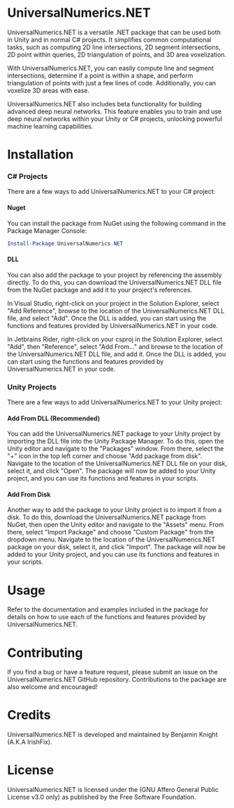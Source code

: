 # UniversalNumerics.NET

UniversalNumerics.NET is a versatile .NET package that can be used both in Unity and in normal C# projects. It simplifies common computational tasks, such as computing 2D line intersections, 2D segment intersections, 2D point within queries, 2D triangulation of points, and 3D area voxelization.

With UniversalNumerics.NET, you can easily compute line and segment intersections, determine if a point is within a shape, and perform triangulation of points with just a few lines of code. Additionally, you can voxelize 3D areas with ease.

UniversalNumerics.NET also includes beta functionality for building advanced deep neural networks. This feature enables you to train and use deep neural networks within your Unity or C# projects, unlocking powerful machine learning capabilities.

# Installation

### C# Projects
There are a few ways to add UniversalNumerics.NET to your C# project:

#### Nuget
You can install the package from NuGet using the following command in the Package Manager Console:
```powershell
Install-Package UniversalNumerics.NET
```

#### DLL
You can also add the package to your project by referencing the assembly directly. To do this, you can download the UniversalNumerics.NET DLL file from the NuGet package and add it to your project's references.

In Visual Studio, right-click on your project in the Solution Explorer, select "Add Reference", browse to the location of the UniversalNumerics.NET DLL file, and select "Add". Once the DLL is added, you can start using the functions and features provided by UniversalNumerics.NET in your code.

In Jetbrains Rider, right-click on your csproj in the Solution Explorer, select "Add", then "Reference", select "Add From..." and browse to the location of the UniversalNumerics.NET DLL file, and add it. Once the DLL is added, you can start using the functions and features provided by UniversalNumerics.NET in your code.

### Unity Projects
There are a few ways to add UniversalNumerics.NET to your Unity project:

#### Add From DLL (Recommended)
You can add the UniversalNumerics.NET package to your Unity project by importing the DLL file into the Unity Package Manager. To do this, open the Unity editor and navigate to the "Packages" window. From there, select the "+" icon in the top left corner and choose "Add package from disk". Navigate to the location of the UniversalNumerics.NET DLL file on your disk, select it, and click "Open". The package will now be added to your Unity project, and you can use its functions and features in your scripts.

#### Add From Disk
Another way to add the package to your Unity project is to import it from a disk. To do this, download the UniversalNumerics.NET package from NuGet, then open the Unity editor and navigate to the "Assets" menu. From there, select "Import Package" and choose "Custom Package" from the dropdown menu. Navigate to the location of the UniversalNumerics.NET package on your disk, select it, and click "Import". The package will now be added to your Unity project, and you can use its functions and features in your scripts.

# Usage
Refer to the documentation and examples included in the package for details on how to use each of the functions and features provided by UniversalNumerics.NET.

# Contributing
If you find a bug or have a feature request, please submit an issue on the UniversalNumerics.NET GitHub repository. Contributions to the package are also welcome and encouraged!

# Credits
UniversalNumerics.NET is developed and maintained by Benjamin Knight (A.K.A IrishFix).

# License
UniversalNumerics.NET is licensed under the (GNU Affero General Public License v3.0 only) as published by
the Free Software Foundation.
